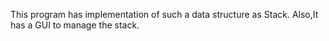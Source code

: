 This program has implementation of such a data structure as Stack.
Also,It has a GUI to manage the stack.
